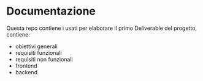 # Documentazione
Questa repo contiene i usati per elaborare il primo Deliverable del progetto, contiene:

* obiettivi generali
* requisiti funzionali
* requisiti non funzionali
* frontend
* backend
